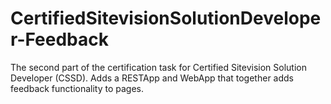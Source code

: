 # CertifiedSitevisionSolutionDeveloper-Feedback
The second part of the certification task for Certified Sitevision Solution Developer (CSSD). Adds a RESTApp and WebApp that together adds feedback functionality to pages.
